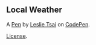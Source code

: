 Local Weather
-------------


A [Pen](http://codepen.io/leslietsai/full/BRqdYQ) by [Leslie Tsai](http://codepen.io/leslietsai) on [CodePen](http://codepen.io/).

[License](http://codepen.io/leslietsai/pen/BRqdYQ/license).
